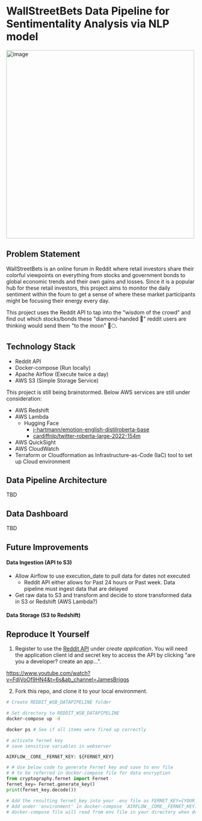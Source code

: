 # WallStreetBets Data Pipeline for Sentimentality Analysis via NLP model

<img width="500" alt="image" src="https://github.com/djeong95/Yelp_review_datapipeline/assets/102641321/0bc4a69b-fd0e-45a2-bd5c-d5b6e9477d8e">

## Problem Statement
WallStreetBets is an online forum in Reddit where retail investors share their colorful viewpoints on everything from stocks and government bonds to global economic trends and their own gains and losses. Since it is a popular hub for these retail investors, this project aims to monitor the daily sentiment within the foum to get a sense of where these market participants might be focusing their energy every day. 

This project uses the Reddit API to tap into the "wisdom of the crowd" and find out which stocks/bonds these "diamond-handed 💎" reddit users are thinking would send them "to the moon" 🚀🌕.

## Technology Stack

- Reddit API
- Docker-compose (Run locally)
- Apache Airflow (Execute twice a day)
- AWS S3 (Simple Storage Service)

This project is still being brainstormed. Below AWS services are still under consideration:
- AWS Redshift
- AWS Lambda 
    - Hugging Face 
        - [j-hartmann/emotion-english-distilroberta-base](https://huggingface.co/j-hartmann/emotion-english-distilroberta-base) 
        - [cardiffnlp/twitter-roberta-large-2022-154m](https://huggingface.co/cardiffnlp/twitter-roberta-large-2022-154m)
- AWS QuickSight
- AWS CloudWatch
- Terraform or Cloudformation as Infrastructure-as-Code (IaC) tool to set up Cloud environment
## Data Pipeline Architecture
TBD

## Data Dashboard
TBD
## Future Improvements

#### Data Ingestion (API to S3)
- Allow Airflow to use execution_date to pull data for dates not executed
    - Reddit API either allows for Past 24 hours or Past week. Data pipeline must ingest data that are delayed
- Get raw data to S3 and transform and decide to store transformed data in S3 or Redshift (AWS Lambda?)

#### Data Storage (S3 to Redshift)


## Reproduce It Yourself

1. Register to use the [Reddit API](https://www.reddit.com/prefs/apps) under *create application*. You will need the application client id and secret key to access the API by clicking "are you a developer? create an app...".

https://www.youtube.com/watch?v=FdjVoOf9HN4&t=6s&ab_channel=JamesBriggs

2. Fork this repo, and clone it to your local environment.

```bash
# Create REDDIT_WSB_DATAPIPELINE folder

# Set directory to REDDIT_WSB_DATAPIPELINE
docker-compose up -d

docker ps # See if all items were fired up correctly

# activate fernet key
# save sensitive variables in webserver
```

`AIRFLOW__CORE__FERNET_KEY: ${FERNET_KEY}`


```python
# # Use below code to generate Fernet key and save to env file
# # to be referred in docker-compose file for data encryption
from cryptography.fernet import Fernet
fernet_key= Fernet.generate_key()
print(fernet_key.decode())

# Add the resulting fernet_key into your .env file as FERNET_KEY={YOUR_FERNET_KEY_HERE}
# Add under 'environment' in docker-compose `AIRFLOW__CORE__FERNET_KEY: ${FERNET_KEY}`
# docker-compose file will read from env file in your directory when docker-compose -d is executed
```
